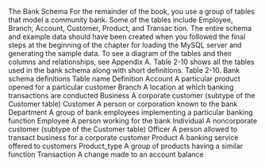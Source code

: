 The Bank Schema
For the remainder of the book, you use a group of tables that model a community bank.
Some of the tables include Employee, Branch, Account, Customer, Product, and Transac
tion. The entire schema and example data should have been created when you followed
the final steps at the beginning of the chapter for loading the MySQL server and generating the sample data. To see a diagram of the tables and their columns and relationships, see Appendix A.
Table 2-10 shows all the tables used in the bank schema along with short definitions.
Table 2-10. Bank schema definitions
Table name Definition
Account A particular product opened for a particular customer
Branch A location at which banking transactions are conducted
Business A corporate customer (subtype of the Customer table)
Customer A person or corporation known to the bank
Department A group of bank employees implementing a particular banking function
Employee A person working for the bank
Individual A noncorporate customer (subtype of the Customer table)
Officer A person allowed to transact business for a corporate customer
Product A banking service offered to customers
Product_type A group of products having a similar function
Transaction A change made to an account balance
